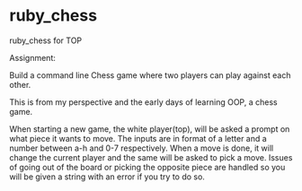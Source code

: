 # ruby_chess
ruby_chess for TOP

Assignment: 

Build a command line Chess game where two players can play against each other.

This is from my perspective and the early days of learning OOP, a chess game.

When starting a new game, the white player(top), will be asked a prompt on what piece it wants to move. The inputs are in format of a letter and a number between a-h and 0-7 respectively.
When a move is done, it will change the current player and the same will be asked to pick a move.
Issues of going out of the board or picking the opposite piece are handled so you will be given a string with an error if you try to do so.


